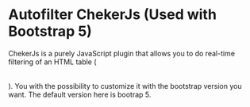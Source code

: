 # Autofilter ChekerJs (Used with Bootstrap 5)
ChekerJs is a purely JavaScript plugin that allows you to do real-time filtering of an HTML table ( <table></table> ). You with the possibility to customize it with the bootstrap version you want. The default version here is bootrap 5.
